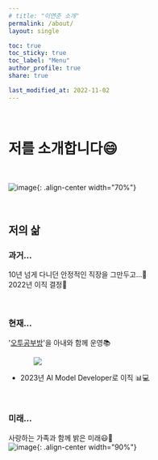 ```yaml
---
# title: "이연준 소개"
permalink: /about/
layout: single

toc: true
toc_sticky: true
toc_label: "Menu"
author_profile: true
share: true

last_modified_at: 2022-11-02
---
```




<br>

# 저를 소개합니다😄

<br>

<!-- ![image](https://drive.google.com/uc?id=1oOoeMltD6g4W4mtx--Hrua5nGjm_dWWe){: .align-center width="80%"} -->
![image](../../assets/images/profile/ShineTree.JPG){: .align-center width="70%"}   

<br>

## 저의 삶

### 과거...
10년 넘게 다니던 안정적인 직장을 그만두고...🗽  
2022년 이직 결정🎉  

<br>

### 현재...
'[오투공부방](http://leeyj85.shop/o2study/)'을 아내와 함께 운영📚  

<div style="width : 80%; margin : auto;">
  <a href="http://15.164.244.197/o2study/" target="_blank">
    <img src="{{ site.url }}{{ site.baseurl }}/assets/images/profile/o2study.jpg">
  </a>
</div>  

- 2023년 AI Model Developer로 이직 📊💻  

<br>

### 미래...
사랑하는 가족과 함께 밝은 미래😃🌈  
![image](../../assets/images/profile/family1.JPG){: .align-center width="90%"}  

<br><br>



